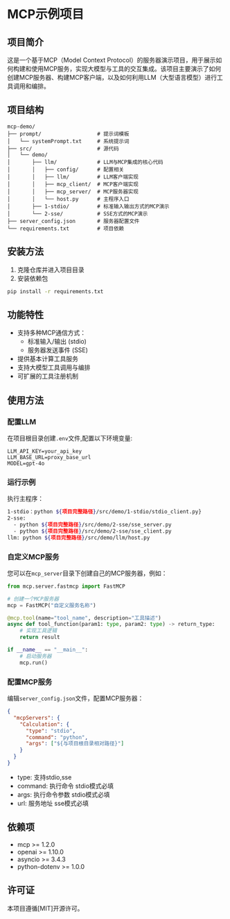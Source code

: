 # MCP示例项目

## 项目简介

这是一个基于MCP（Model Context Protocol）的服务器演示项目，用于展示如何构建和使用MCP服务，实现大模型与工具的交互集成。该项目主要演示了如何创建MCP服务器、构建MCP客户端，以及如何利用LLM（大型语言模型）进行工具调用和编排。

## 项目结构

```
mcp-demo/
├── prompt/                  # 提示词模板
│   └── systemPrompt.txt     # 系统提示词
├── src/                     # 源代码
│   └── demo/
│       ├── llm/             # LLM与MCP集成的核心代码
│       │   ├── config/      # 配置相关
│       │   ├── llm/         # LLM客户端实现
│       │   ├── mcp_client/  # MCP客户端实现
│       │   ├── mcp_server/  # MCP服务器实现
│       │   └── host.py      # 主程序入口
│       ├── 1-stdio/         # 标准输入输出方式的MCP演示
│       └── 2-sse/           # SSE方式的MCP演示
├── server_config.json       # 服务器配置文件
└── requirements.txt         # 项目依赖
```

## 安装方法

1. 克隆仓库并进入项目目录
2. 安装依赖包

```bash
pip install -r requirements.txt
```

## 功能特性

- 支持多种MCP通信方式：
  - 标准输入/输出 (stdio)
  - 服务器发送事件 (SSE)
- 提供基本计算工具服务
- 支持大模型工具调用与编排
- 可扩展的工具注册机制

## 使用方法

### 配置LLM
在项目根目录创建`.env`文件,配置以下环境变量:

```text
LLM_API_KEY=your_api_key
LLM_BASE_URL=proxy_base_url
MODEL=gpt-4o
```

### 运行示例

执行主程序：
```bash
1-stdio：python ${项目完整路径}/src/demo/1-stdio/stdio_client.py}
2-sse:
  - python ${项目完整路径}/src/demo/2-sse/sse_server.py
  - python ${项目完整路径}/src/demo/2-sse/sse_client.py
llm: python ${项目完整路径}/src/demo/llm/host.py
```


### 自定义MCP服务

您可以在`mcp_server`目录下创建自己的MCP服务器，例如：

```python
from mcp.server.fastmcp import FastMCP

# 创建一个MCP服务器
mcp = FastMCP("自定义服务名称")

@mcp.tool(name="tool_name", description="工具描述")
async def tool_function(param1: type, param2: type) -> return_type:
    # 实现工具逻辑
    return result

if __name__ == "__main__":
    # 启动服务器
    mcp.run()
```

### 配置MCP服务
编辑`server_config.json`文件，配置MCP服务器：

```json
{
  "mcpServers": {
    "Calculation": {
      "type": "stdio",
      "command": "python",
      "args": ["${与项目根目录相对路径}"]
    }
  }
}
```

- type: 支持stdio,sse
- command: 执行命令 stdio模式必填
- args: 执行命令参数 stdio模式必填
- url: 服务地址 sse模式必填


## 依赖项

- mcp >= 1.2.0
- openai >= 1.10.0
- asyncio >= 3.4.3
- python-dotenv >= 1.0.0

## 许可证

本项目遵循[MIT]开源许可。 